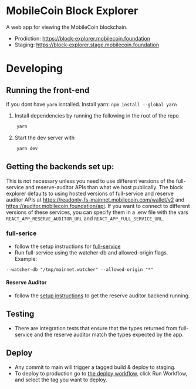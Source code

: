 # MobileCoin Block Explorer

A web app for viewing the MobileCoin blockchain.

-   Prodiction: https://block-explorer.mobilecoin.foundation
-   Staging: https://block-explorer.stage.mobilecoin.foundation

# Developing

## Running the front-end

If you dont have `yarn` isntalled. Install yarn: `npm install --global yarn`

1. Install dependencies by running the following in the root of the repo

```sh
    yarn
```

2. Start the dev server with

```sh
    yarn dev
```

## Getting the backends set up:

This is not necessary unless you need to use different versions of the full-service and reserve-auditor APIs than what we host publically.
The block explorer defaults to using hosted versions of full-service and reserve auditor APIs at https://readonly-fs-mainnet.mobilecoin.com/wallet/v2 and https://auditor.mobilecoin.foundation/api. If you want to connect to different versions of these services, you can specify them in a .env file with the vars `REACT_APP_RESERVE_AUDITOR_URL` and `REACT_APP_FULL_SERVICE_URL`.

### full-serice

-   follow the setup instructions for [full-service](https://github.com/mobilecoinofficial/full-service#usage-and-documentation)
-   Run full-service using the watcher-db and allowed-origin flags. Example:

```
--watcher-db "/tmp/mainnet.watcher" --allowed-origin "*"
```

#### Reserve Auditor

-   follow the [setup instructions](https://github.com/mobilecoinofficial/reserve-auditor/blob/main/BUILD.md) to get the reserve auditor backend running.

## Testing

-   There are integration tests that ensure that the types returned from full-service and the reserve auditor match the types expected by the app.

## Deploy

-   Any commit to main will trigger a tagged build & deploy to staging.
-   To deploy to production go to [the deploy workflow](https://github.com/mobilecoinofficial/block-explorer/actions/workflows/dispatch-deploy.yaml), click Run Workflow, and select the tag you want to deploy.
